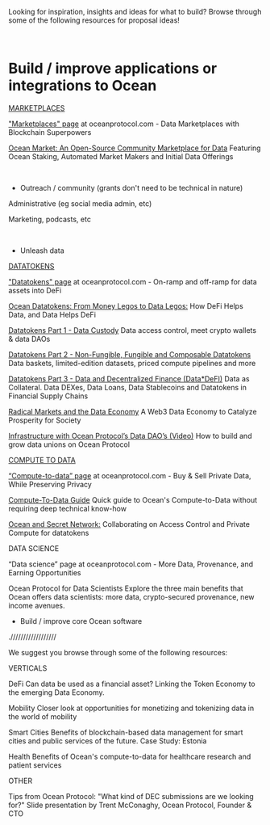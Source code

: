 Looking for inspiration, insights and ideas for what to build? Browse through some of the following resources for proposal ideas!

<br>

<h1>Build / improve applications or integrations to Ocean</h1>

<u>MARKETPLACES</u>

["Marketplaces" page](https://oceanprotocol.com/technology/marketplaces) at oceanprotocol.com - Data Marketplaces with Blockchain Superpowers

[Ocean Market: An Open-Source Community Marketplace for Data](https://blog.oceanprotocol.com/ocean-market-an-open-source-community-marketplace-for-data-4b99bedacdc3) Featuring Ocean Staking, Automated Market Makers and Initial Data Offerings


<br>

- Outreach / community (grants don't need to be technical in nature)

Administrative (eg social media admin, etc)

Marketing, podcasts, etc

<br>

- Unleash data

<u>DATATOKENS</u>

["Datatokens" page](https://oceanprotocol.com/technology/data-tokens) at oceanprotocol.com - On-ramp and off-ramp for data assets into DeFi

[Ocean Datatokens: From Money Legos to Data Legos:](https://blog.oceanprotocol.com/ocean-datatokens-from-money-legos-to-data-legos-4f867cec1837) How DeFi Helps Data, and Data Helps DeFi

[Datatokens Part 1 - Data Custody](https://blog.oceanprotocol.com/data-tokens-1-data-custody-1d0d5ae66d0c)  Data access control, meet crypto wallets & data DAOs

[Datatokens Part 2 - Non-Fungible, Fungible and Composable Datatokens](https://blog.oceanprotocol.com/data-tokens-2-fungible-composable-54b6e0d28293) Data baskets, limited-edition datasets, priced compute pipelines and more

[Datatokens Part 3 - Data and Decentralized Finance (Data*DeFI)](https://blog.oceanprotocol.com/data-tokens-3-data-and-decentralized-finance-data-defi-d5c9a6e578b7) Data as Collateral. Data DEXes, Data Loans, Data Stablecoins and Datatokens in Financial Supply Chains

[Radical Markets and the Data Economy](https://blog.oceanprotocol.com/radical-markets-and-the-data-economy-4847c272f5) A Web3 Data Economy to Catalyze Prosperity for Society

[Infrastructure with Ocean Protocol’s Data DAO’s (Video)](https://www.youtube.com/watch?v=SSRGRxTriIg) How to build and grow data unions on Ocean Protocol

<u>COMPUTE TO DATA</u>

[“Compute-to-data” page](https://oceanprotocol.com/technology/compute-to-data) at oceanprotocol.com - Buy & Sell Private Data, While Preserving Privacy

[Compute-To-Data Guide](https://blog.oceanprotocol.com/v2-ocean-compute-to-data-guide-9a3491034b64) Quick guide to Ocean's Compute-to-Data without requiring deep technical know-how

[Ocean and Secret Network:](https://blog.oceanprotocol.com/ocean-and-secret-collaborating-on-access-control-and-private-compute-for-datatokens-1427acd1fcbe) Collaborating on Access Control and Private Compute for datatokens

DATA SCIENCE

“Data science” page at oceanprotocol.com - More Data, Provenance, and Earning Opportunities

Ocean Protocol for Data Scientists Explore the three main benefits that Ocean offers data scientists: more data, crypto-secured provenance, new income avenues.


- Build / improve core Ocean software



.//////////////////


We suggest you browse through some of the following resources: 







VERTICALS 

DeFi Can data be used as a financial asset? Linking the Token Economy to the emerging Data Economy.

Mobility Closer look at opportunities for monetizing and tokenizing data in the world of mobility

Smart Cities Benefits of blockchain-based data management for smart cities and public services of the future. Case Study: Estonia 

Health Benefits of Ocean's compute-to-data for healthcare research and patient services





OTHER

Tips from Ocean Protocol: "What kind of DEC submissions are we looking for?" Slide presentation by Trent McConaghy, Ocean Protocol, Founder & CTO

